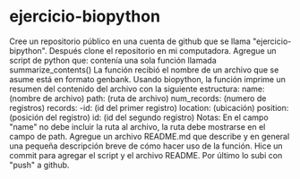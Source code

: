 # ejercicio-biopython
Cree un repositorio público en una cuenta de github que se llama "ejercicio-bipython".
Después clone el repositorio en mi computadora.
Agregue un script de python que:
contenía una sola función llamada summarize_contents()
La función recibió el nombre de un archivo que se asume está en formato genbank.
Usando biopython, la función imprime un resumen del contenido del archivo con la siguiente estructura:
name:(nombre de archivo)
path: (ruta de archivo)
num_records: (numero de registros)
records: -id: (id del primer registro)
location: (ubicación)
position: (posición del registro)
id: (id del segundo registro)
Notas:
En el campo "name" no debe incluir la ruta al archivo, la ruta debe mostrarse en el campo de path.
Agregue un archivo README.md que describe y en general una pequeña descripción breve de cómo hacer uso de la función.
Hice un commit para agregar el script y el archivo README.
Por último lo subi con "push" a github.


